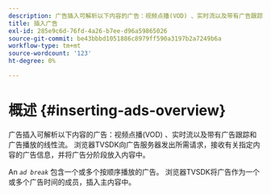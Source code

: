 ```yaml
---
description: 广告插入可解析以下内容的广告：视频点播(VOD) 、实时流以及带有广告跟踪和广告播放的线性流。 浏览器TVSDK向广告服务器发出所需请求，接收有关指定内容的广告信息，并将广告分阶段放入内容中。
title: 插入广告
exl-id: 285e9c6d-76fd-4a26-b7ee-d96a59865026
source-git-commit: be43bbbd1051886c8979ff590a3197b2a7249b6a
workflow-type: tm+mt
source-wordcount: '123'
ht-degree: 0%

---
```


# 概述 {#inserting-ads-overview}

广告插入可解析以下内容的广告：视频点播(VOD) 、实时流以及带有广告跟踪和广告播放的线性流。 浏览器TVSDK向广告服务器发出所需请求，接收有关指定内容的广告信息，并将广告分阶段放入内容中。

An *`ad break`* 包含一个或多个按顺序播放的广告。 浏览器TVSDK将广告作为一个或多个广告时间的成员，插入主内容中。
